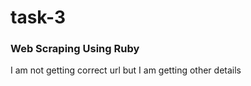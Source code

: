 # task-3 #
### Web Scraping Using Ruby ###
I am not getting correct url but I am getting other details
